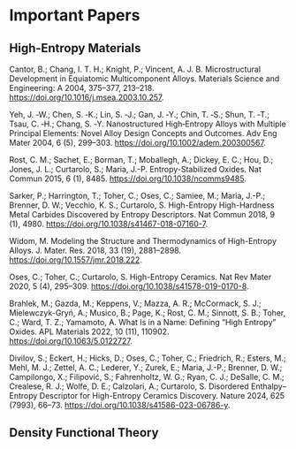 # Important Papers

## High-Entropy Materials

Cantor, B.; Chang, I. T. H.; Knight, P.; Vincent, A. J. B. Microstructural Development in Equiatomic Multicomponent Alloys. Materials Science and Engineering: A 2004, 375–377, 213–218. https://doi.org/10.1016/j.msea.2003.10.257.

Yeh, J. ‐W.; Chen, S. ‐K.; Lin, S. ‐J.; Gan, J. ‐Y.; Chin, T. ‐S.; Shun, T. ‐T.; Tsau, C. ‐H.; Chang, S. ‐Y. Nanostructured High‐Entropy Alloys with Multiple Principal Elements: Novel Alloy Design Concepts and Outcomes. Adv Eng Mater 2004, 6 (5), 299–303. https://doi.org/10.1002/adem.200300567.

Rost, C. M.; Sachet, E.; Borman, T.; Moballegh, A.; Dickey, E. C.; Hou, D.; Jones, J. L.; Curtarolo, S.; Maria, J.-P. Entropy-Stabilized Oxides. Nat Commun 2015, 6 (1), 8485. https://doi.org/10.1038/ncomms9485.

Sarker, P.; Harrington, T.; Toher, C.; Oses, C.; Samiee, M.; Maria, J.-P.; Brenner, D. W.; Vecchio, K. S.; Curtarolo, S. High-Entropy High-Hardness Metal Carbides Discovered by Entropy Descriptors. Nat Commun 2018, 9 (1), 4980. https://doi.org/10.1038/s41467-018-07160-7.

Widom, M. Modeling the Structure and Thermodynamics of High-Entropy Alloys. J. Mater. Res. 2018, 33 (19), 2881–2898. https://doi.org/10.1557/jmr.2018.222.

Oses, C.; Toher, C.; Curtarolo, S. High-Entropy Ceramics. Nat Rev Mater 2020, 5 (4), 295–309. https://doi.org/10.1038/s41578-019-0170-8.

Brahlek, M.; Gazda, M.; Keppens, V.; Mazza, A. R.; McCormack, S. J.; Mielewczyk-Gryń, A.; Musico, B.; Page, K.; Rost, C. M.; Sinnott, S. B.; Toher, C.; Ward, T. Z.; Yamamoto, A. What Is in a Name: Defining “High Entropy” Oxides. APL Materials 2022, 10 (11), 110902. https://doi.org/10.1063/5.0122727.

Divilov, S.; Eckert, H.; Hicks, D.; Oses, C.; Toher, C.; Friedrich, R.; Esters, M.; Mehl, M. J.; Zettel, A. C.; Lederer, Y.; Zurek, E.; Maria, J.-P.; Brenner, D. W.; Campilongo, X.; Filipović, S.; Fahrenholtz, W. G.; Ryan, C. J.; DeSalle, C. M.; Crealese, R. J.; Wolfe, D. E.; Calzolari, A.; Curtarolo, S. Disordered Enthalpy–Entropy Descriptor for High-Entropy Ceramics Discovery. Nature 2024, 625 (7993), 66–73. https://doi.org/10.1038/s41586-023-06786-y.


## Density Functional Theory 
